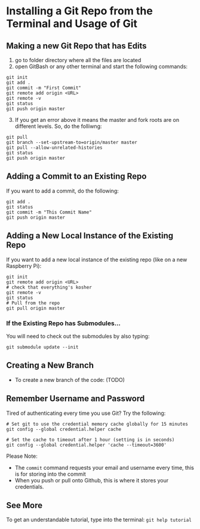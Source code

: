 # Installing a Git Repo from the Terminal and Usage of Git
## Making a new Git Repo that has Edits
  1. go to folder directory where all the files are located
  2. open GitBash or any other terminal and start the following commands:
```
git init
git add .
git commit -m "First Commit"
git remote add origin <URL>
git remote -v
git status
git push origin master
```
  3. If you get an error above it means the master and fork roots are on different levels.
So, do the folliwng:	
```
git pull
git branch --set-upstream-to=origin/master master
git pull --allow-unrelated-histories
git status
git push origin master
```

## Adding a Commit to an Existing Repo
If you want to add a commit, do the following:
```
git add .
git status
git commit -m "This Commit Name"
git push origin master
```

## Adding a New Local Instance of the Existing Repo
If you want to add a new local instance of the existing repo (like on a new Raspberry Pi):
```
git init
git remote add origin <URL>
# check that everything's kosher
git remote -v
git status
# Pull from the repo
git pull origin master
```
### If the Existing Repo has Submodules...
You will need to check out the submodules by also typing:
```
git submodule update --init
```


## Creating a New Branch
* To create a new branch of the code: (TODO)

## Remember Username and Password
Tired of authenticating every time you use Git? Try the following:
```
# Set git to use the credential memory cache globally for 15 minutes
git config --global credential.helper cache

# Set the cache to timeout after 1 hour (setting is in seconds)
git config --global credential.helper 'cache --timeout=3600'
```
Please Note:
* The `commit` command requests your email and username every time, this is for storing into the commit
* When you push or pull onto Github, this is where it stores your credentials. 


## See More
To get an understandable tutorial, type into the terminal:
`git help tutorial`








